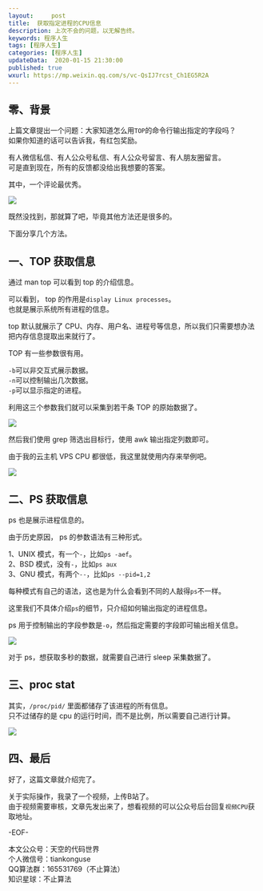 ```yaml
---   
layout:     post  
title:  获取指定进程的CPU信息
description: 上次不会的问题，以无解告终。  
keywords: 程序人生  
tags: [程序人生]    
categories: [程序人生]  
updateData:  2020-01-15 21:30:00  
published: true  
wxurl: https://mp.weixin.qq.com/s/vc-QsIJ7rcst_Ch1EG5R2A  
---  
```



## 零、背景  


上篇文章提出一个问题：大家知道怎么用`TOP`的命令行输出指定的字段吗？  
如果你知道的话可以告诉我，有红包奖励。  


有人微信私信、有人公众号私信、有人公众号留言、有人朋友圈留言。  
可是直到现在，所有的反馈都没给出我想要的答案。  


其中，一个评论最优秀。  


![](http://res.tiankonguse.com/images/2020/01/15/002.png)  


既然没找到，那就算了吧，毕竟其他方法还是很多的。  


下面分享几个方法。  


## 一、TOP 获取信息  

通过 man top 可以看到 top 的介绍信息。  


可以看到， top 的作用是`display Linux processes`。  
也就是展示系统所有进程的信息。  


top 默认就展示了 CPU、内存、用户名、进程号等信息，所以我们只需要想办法把内存信息提取出来就行了。  


TOP 有一些参数很有用。  


`-b`可以非交互式展示数据。  
`-n`可以控制输出几次数据。  
`-p`可以显示指定的进程。  


利用这三个参数我们就可以采集到若干条 TOP 的原始数据了。  


![](http://res.tiankonguse.com/images/2020/01/15/001.png)  


然后我们使用 grep 筛选出目标行，使用 awk 输出指定列数即可。  


由于我的云主机 VPS CPU 都很低，我这里就使用内存来举例吧。  


![](http://res.tiankonguse.com/images/2020/01/15/003.png)  


## 二、PS 获取信息  


ps 也是展示进程信息的。  


由于历史原因， ps 的参数语法有三种形式。  


1、UNIX 模式，有一个`-`，比如`ps -aef`。  
2、BSD 模式，没有`-`，比如`ps aux`  
3、GNU 模式，有两个`--`，比如`ps --pid=1,2`  


每种模式有自己的语法，这也是为什么会看到不同的人敲得`ps`不一样。  


这里我们不具体介绍`ps`的细节，只介绍如何输出指定的进程信息。  


ps 用于控制输出的字段参数是`-o`，然后指定需要的字段即可输出相关信息。  


![](http://res.tiankonguse.com/images/2020/01/15/004.png)  


对于 ps，想获取多秒的数据，就需要自己进行 sleep 采集数据了。  


## 三、proc stat  


其实，`/proc/pid/` 里面都储存了该进程的所有信息。  
只不过储存的是 cpu 的运行时间，而不是比例，所以需要自己进行计算。  


![](http://res.tiankonguse.com/images/2020/01/15/005.png)  


## 四、最后  


好了，这篇文章就介绍完了。  


关于实际操作，我录了一个视频，上传B站了。  
由于视频需要审核，文章先发出来了，想看视频的可以公众号后台回复`视频CPU`获取地址。  




-EOF-  


本文公众号：天空的代码世界  
个人微信号：tiankonguse  
QQ算法群：165531769（不止算法）  
知识星球：不止算法  

